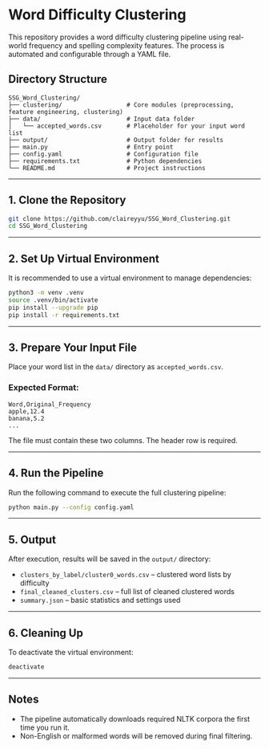 
# Word Difficulty Clustering

This repository provides a word difficulty clustering pipeline using real-world frequency and spelling complexity features. The process is automated and configurable through a YAML file.

## Directory Structure

```
SSG_Word_Clustering/
├── clustering/                  # Core modules (preprocessing, feature engineering, clustering)
├── data/                        # Input data folder
│   └── accepted_words.csv       # Placeholder for your input word list
├── output/                      # Output folder for results
├── main.py                      # Entry point
├── config.yaml                  # Configuration file
├── requirements.txt             # Python dependencies
└── README.md                    # Project instructions
```

---

## 1. Clone the Repository

```bash
git clone https://github.com/claireyyu/SSG_Word_Clustering.git
cd SSG_Word_Clustering
```

---

## 2. Set Up Virtual Environment

It is recommended to use a virtual environment to manage dependencies:

```bash
python3 -m venv .venv
source .venv/bin/activate
pip install --upgrade pip
pip install -r requirements.txt
```

---

## 3. Prepare Your Input File

Place your word list in the `data/` directory as `accepted_words.csv`.

### Expected Format:

```csv
Word,Original_Frequency
apple,12.4
banana,5.2
...
```

The file must contain these two columns. The header row is required.

---

## 4. Run the Pipeline

Run the following command to execute the full clustering pipeline:

```bash
python main.py --config config.yaml
```

---

## 5. Output

After execution, results will be saved in the `output/` directory:

- `clusters_by_label/cluster0_words.csv` – clustered word lists by difficulty
- `final_cleaned_clusters.csv` – full list of cleaned clustered words
- `summary.json` – basic statistics and settings used

---

## 6. Cleaning Up

To deactivate the virtual environment:

```bash
deactivate
```

---

## Notes

- The pipeline automatically downloads required NLTK corpora the first time you run it.
- Non-English or malformed words will be removed during final filtering.
